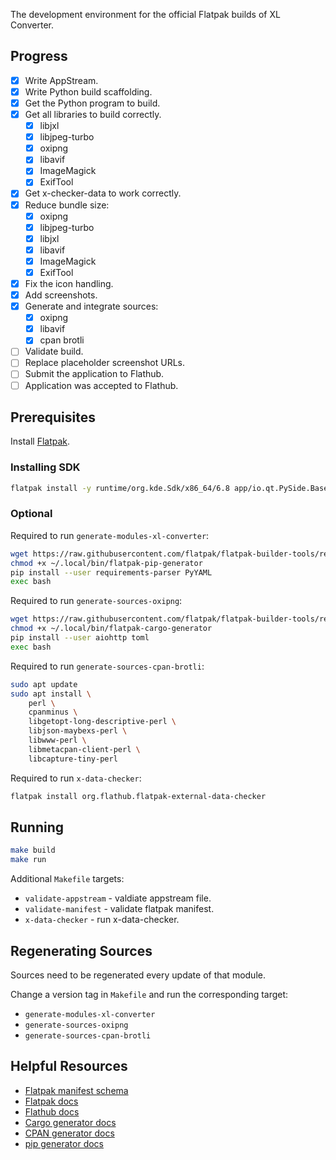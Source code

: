 The development environment for the official Flatpak builds of XL Converter.

## Progress

- [x] Write AppStream.
- [x] Write Python build scaffolding.
- [x] Get the Python program to build.
- [x] Get all libraries to build correctly.
    - [x] libjxl
    - [x] libjpeg-turbo
    - [x] oxipng
    - [x] libavif
    - [x] ImageMagick
    - [x] ExifTool
- [x] Get x-checker-data to work correctly.
- [x] Reduce bundle size:
    - [x] oxipng
    - [x] libjpeg-turbo
    - [x] libjxl
    - [x] libavif
    - [x] ImageMagick
    - [x] ExifTool
- [x] Fix the icon handling.
- [x] Add screenshots.
- [x] Generate and integrate sources:
    - [x] oxipng
    - [x] libavif
    - [x] cpan brotli
- [ ] Validate build.
- [ ] Replace placeholder screenshot URLs.
- [ ] Submit the application to Flathub.
- [ ] Application was accepted to Flathub.

## Prerequisites

Install [Flatpak](https://flatpak.org/).

### Installing SDK

```bash
flatpak install -y runtime/org.kde.Sdk/x86_64/6.8 app/io.qt.PySide.BaseApp/x86_64/6.8 org.freedesktop.Sdk.Extension.rust-stable//24.08
```

### Optional

Required to run `generate-modules-xl-converter`:

```bash
wget https://raw.githubusercontent.com/flatpak/flatpak-builder-tools/refs/heads/master/pip/flatpak-pip-generator -O ~/.local/bin/flatpak-pip-generator
chmod +x ~/.local/bin/flatpak-pip-generator
pip install --user requirements-parser PyYAML
exec bash
```

Required to run `generate-sources-oxipng`:

```bash
wget https://raw.githubusercontent.com/flatpak/flatpak-builder-tools/refs/heads/master/cargo/flatpak-cargo-generator.py -O ~/.local/bin/flatpak-cargo-generator
chmod +x ~/.local/bin/flatpak-cargo-generator
pip install --user aiohttp toml
exec bash
```

Required to run `generate-sources-cpan-brotli`:

```bash
sudo apt update
sudo apt install \
    perl \
    cpanminus \
    libgetopt-long-descriptive-perl \
    libjson-maybexs-perl \
    libwww-perl \
    libmetacpan-client-perl \
    libcapture-tiny-perl
```

Required to run `x-data-checker`:

```bash
flatpak install org.flathub.flatpak-external-data-checker
```

## Running

```bash
make build
make run
```

Additional `Makefile` targets:
- `validate-appstream` - valdiate appstream file.
- `validate-manifest` - validate flatpak manifest.
- `x-data-checker` - run x-data-checker.

## Regenerating Sources

Sources need to be regenerated every update of that module.

Change a version tag in `Makefile` and run the corresponding target:
- `generate-modules-xl-converter`
- `generate-sources-oxipng`
- `generate-sources-cpan-brotli`

## Helpful Resources

- [Flatpak manifest schema](https://github.com/flatpak/flatpak-builder/blob/main/data/flatpak-manifest.schema.json)
- [Flatpak docs](https://docs.flatpak.org/)
- [Flathub docs](https://docs.flathub.org/)
- [Cargo generator docs](https://github.com/flatpak/flatpak-builder-tools/tree/master/cargo)
- [CPAN generator docs](https://github.com/flatpak/flatpak-builder-tools/tree/master/cpan)
- [pip generator docs](https://github.com/flatpak/flatpak-builder-tools/tree/master/pip)
